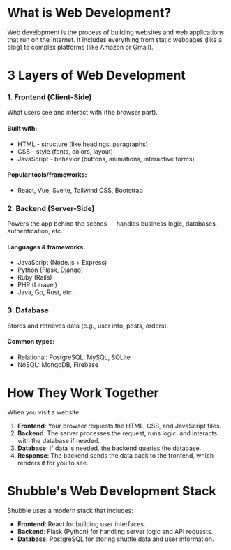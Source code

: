 # What is Web Development?
Web development is the process of building websites and web applications that run on the internet. It includes everything from static webpages (like a blog) to complex platforms (like Amazon or Gmail).

# 3 Layers of Web Development
### 1. Frontend (Client-Side)
What users see and interact with (the browser part).

#### Built with:
* HTML - structure (like headings, paragraphs)
* CSS - style (fonts, colors, layout)
* JavaScript - behavior (buttons, animations, interactive forms)

#### Popular tools/frameworks:
* React, Vue, Svelte, Tailwind CSS, Bootstrap

### 2. Backend (Server-Side)
Powers the app behind the scenes — handles business logic, databases, authentication, etc.

#### Languages & frameworks:
* JavaScript (Node.js + Express)
* Python (Flask, Django)
* Ruby (Rails)
* PHP (Laravel)
* Java, Go, Rust, etc.

### 3. Database
Stores and retrieves data (e.g., user info, posts, orders).

#### Common types:
* Relational: PostgreSQL, MySQL, SQLite
* NoSQL: MongoDB, Firebase

# How They Work Together
When you visit a website:
1. **Frontend**: Your browser requests the HTML, CSS, and JavaScript files.
2. **Backend**: The server processes the request, runs logic, and interacts with the database if needed.
3. **Database**: If data is needed, the backend queries the database.
4. **Response**: The backend sends the data back to the frontend, which renders it for you to see.

# Shubble's Web Development Stack
Shubble uses a modern stack that includes:
* **Frontend**: React for building user interfaces.
* **Backend**: Flask (Python) for handling server logic and API requests.
* **Database**: PostgreSQL for storing shuttle data and user information.
